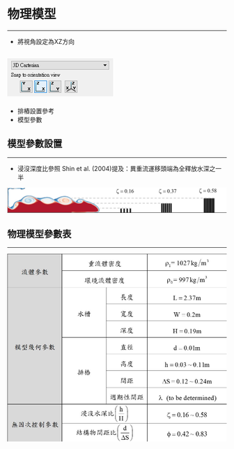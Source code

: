 # 物理模型
---
- 將視角設定為XZ方向

![視角設定](/docs/images/1.將視角設定為XZ方向.png)
- 
- 排樁設置參考
- 模型參數



## 模型參數設置
---
- 浸沒深度比參照 Shin et al. (2004)提及：異重流運移頭端為全釋放水深之一半

![浸沒水深比](/docs/images/Z.jpg)

## 物理模型參數表
---

![參數設置](/docs/images/physical-parameter-2.jpg)
